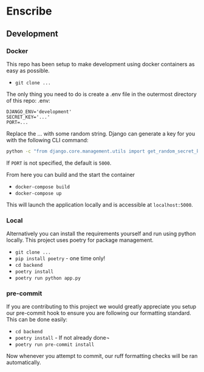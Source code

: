 # Enscribe

## Development
### Docker
This repo has been setup to make development using docker containers as easy as possible.
- `git clone ...`

The only thing you need to do is create a .env file in the outermost directory of this repo:
.env:
```env
DJANGO_ENV='development'
SECRET_KEY='...'
PORT=...
```
Replace the ... with some random string. Django can generate a key for you with the following CLI command:
```bash
python -c "from django.core.management.utils import get_random_secret_key; print(get_random_secret_key())"
```

If `PORT` is not specified, the default is `5000`.

From here you can build and the start the container
- `docker-compose build`
- `docker-compose up`

This will launch the application locally and is accessible at `localhost:5000`.

### Local
Alternatively you can install the requirements yourself and run using python locally. This project uses poetry for package management.
- `git clone ...`
- `pip install poetry` - one time only!
- `cd backend`
- `poetry install`
- `poetry run python app.py`

### pre-commit
If you are contributing to this project we would greatly appreciate you setup our pre-commit hook to ensure you are following our formatting standard. This can be done easily:
- `cd backend`
- `poetry install` - If not already done¬
- `poetry run pre-commit install`

Now whenever you attempt to commit, our ruff formatting checks will be ran automatically.
